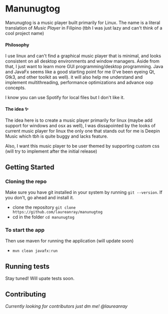 # Manunugtog
Manunugtog is a music player built primarily for Linux. The name is a literal translation of *Music Player* in Filipino (tbh I was just lazy and can't think of a cool project name)

#### Philosophy
I use linux and can't find a graphical music player that is minimal, and looks consistent on all desktop environments and window managers. Aside from that, I just want to learn more GUI programming/desktop programming. Java and JavaFx seems like a good starting point for me (I've been eyeing Qt, Gtk3, and other toolkit as well). it will also help me understand and implement multithreading, performance optimizations and advance oop concepts.

I know you can use Spotify for local files but I don't like it.

#### The idea :sparkles:
The idea here is to create a music player primarily for linux (maybe add support for windows and osx as well), I was dissapointed by the looks of current music player for linux the only one that stands out for me is Deepin Music which tbh is quite buggy and lacks feature.

Also, I want this music player to be user themed by supporting custom css (will try to implement after the initial release)

## Getting Started
### Cloning the repo
Make sure you have git installed in your system by running `git --version`. If you don't, go ahead and install it.  
- clone the repository `git clone https://github.com/laureanray/manunugtog`   
- cd in the folder `cd manunugtog`  
### To start the app
Then use maven for running the application (will update soon)  
- `mvn clean javafx:run`
## Running tests
Stay tuned! Will upate tests soon. 

## Contributing
*Currently looking for contributors just dm me! @laureanray*
